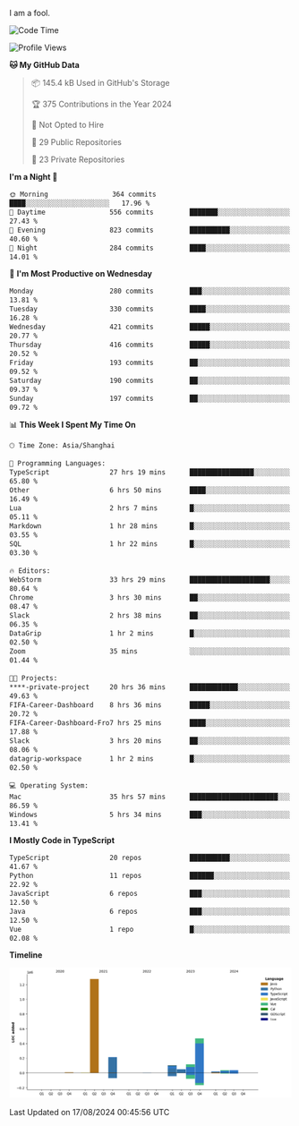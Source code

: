 I am a fool.

<!--START_SECTION:waka-->
![Code Time](http://img.shields.io/badge/Code%20Time-1%2C675%20hrs%2040%20mins-blue)

![Profile Views](http://img.shields.io/badge/Profile%20Views-8-blue)

**🐱 My GitHub Data** 

> 📦 145.4 kB Used in GitHub's Storage 
 > 
> 🏆 375 Contributions in the Year 2024
 > 
> 🚫 Not Opted to Hire
 > 
> 📜 29 Public Repositories 
 > 
> 🔑 23 Private Repositories 
 > 
**I'm a Night 🦉** 

```text
🌞 Morning                364 commits         ████░░░░░░░░░░░░░░░░░░░░░   17.96 % 
🌆 Daytime                556 commits         ███████░░░░░░░░░░░░░░░░░░   27.43 % 
🌃 Evening                823 commits         ██████████░░░░░░░░░░░░░░░   40.60 % 
🌙 Night                  284 commits         ████░░░░░░░░░░░░░░░░░░░░░   14.01 % 
```
📅 **I'm Most Productive on Wednesday** 

```text
Monday                   280 commits         ███░░░░░░░░░░░░░░░░░░░░░░   13.81 % 
Tuesday                  330 commits         ████░░░░░░░░░░░░░░░░░░░░░   16.28 % 
Wednesday                421 commits         █████░░░░░░░░░░░░░░░░░░░░   20.77 % 
Thursday                 416 commits         █████░░░░░░░░░░░░░░░░░░░░   20.52 % 
Friday                   193 commits         ██░░░░░░░░░░░░░░░░░░░░░░░   09.52 % 
Saturday                 190 commits         ██░░░░░░░░░░░░░░░░░░░░░░░   09.37 % 
Sunday                   197 commits         ██░░░░░░░░░░░░░░░░░░░░░░░   09.72 % 
```


📊 **This Week I Spent My Time On** 

```text
🕑︎ Time Zone: Asia/Shanghai

💬 Programming Languages: 
TypeScript               27 hrs 19 mins      ████████████████░░░░░░░░░   65.80 % 
Other                    6 hrs 50 mins       ████░░░░░░░░░░░░░░░░░░░░░   16.49 % 
Lua                      2 hrs 7 mins        █░░░░░░░░░░░░░░░░░░░░░░░░   05.11 % 
Markdown                 1 hr 28 mins        █░░░░░░░░░░░░░░░░░░░░░░░░   03.55 % 
SQL                      1 hr 22 mins        █░░░░░░░░░░░░░░░░░░░░░░░░   03.30 % 

🔥 Editors: 
WebStorm                 33 hrs 29 mins      ████████████████████░░░░░   80.64 % 
Chrome                   3 hrs 30 mins       ██░░░░░░░░░░░░░░░░░░░░░░░   08.47 % 
Slack                    2 hrs 38 mins       ██░░░░░░░░░░░░░░░░░░░░░░░   06.35 % 
DataGrip                 1 hr 2 mins         █░░░░░░░░░░░░░░░░░░░░░░░░   02.50 % 
Zoom                     35 mins             ░░░░░░░░░░░░░░░░░░░░░░░░░   01.44 % 

🐱‍💻 Projects: 
****-private-project     20 hrs 36 mins      ████████████░░░░░░░░░░░░░   49.63 % 
FIFA-Career-Dashboard    8 hrs 36 mins       █████░░░░░░░░░░░░░░░░░░░░   20.72 % 
FIFA-Career-Dashboard-Fro7 hrs 25 mins       ████░░░░░░░░░░░░░░░░░░░░░   17.88 % 
Slack                    3 hrs 20 mins       ██░░░░░░░░░░░░░░░░░░░░░░░   08.06 % 
datagrip-workspace       1 hr 2 mins         █░░░░░░░░░░░░░░░░░░░░░░░░   02.50 % 

💻 Operating System: 
Mac                      35 hrs 57 mins      ██████████████████████░░░   86.59 % 
Windows                  5 hrs 34 mins       ███░░░░░░░░░░░░░░░░░░░░░░   13.41 % 
```

**I Mostly Code in TypeScript** 

```text
TypeScript               20 repos            ██████████░░░░░░░░░░░░░░░   41.67 % 
Python                   11 repos            ██████░░░░░░░░░░░░░░░░░░░   22.92 % 
JavaScript               6 repos             ███░░░░░░░░░░░░░░░░░░░░░░   12.50 % 
Java                     6 repos             ███░░░░░░░░░░░░░░░░░░░░░░   12.50 % 
Vue                      1 repo              █░░░░░░░░░░░░░░░░░░░░░░░░   02.08 % 
```



**Timeline**

![Lines of Code chart](https://raw.githubusercontent.com/VeejaLiu/VeejaLiu/master/assets/bar_graph.png)


 Last Updated on 17/08/2024 00:45:56 UTC
<!--END_SECTION:waka-->
